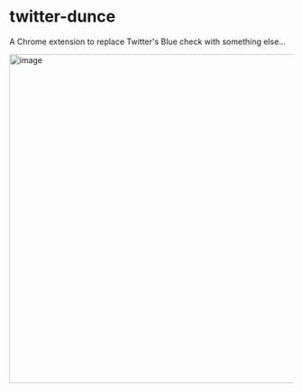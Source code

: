 # twitter-dunce

A Chrome extension to replace Twitter's Blue check with something else...

<img width="584" alt="image" src="https://user-images.githubusercontent.com/47429541/200977302-75bddf9c-0ff7-4920-afb2-1451e05d8eda.png">
